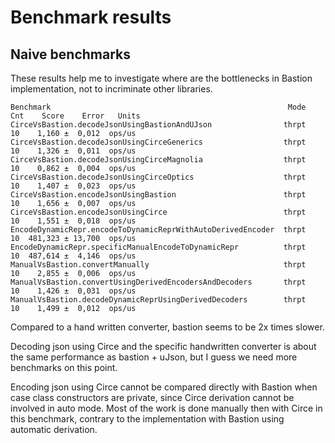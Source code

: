 # Benchmark results

## Naive benchmarks

These results help me to investigate where are the bottlenecks in Bastion implementation, not to incriminate other libraries.

```text
Benchmark                                                     Mode  Cnt    Score    Error   Units
CirceVsBastion.decodeJsonUsingBastionAndUJson                thrpt   10    1,160 ±  0,012  ops/us
CirceVsBastion.decodeJsonUsingCirceGenerics                  thrpt   10    1,326 ±  0,011  ops/us
CirceVsBastion.decodeJsonUsingCirceMagnolia                  thrpt   10    0,862 ±  0,004  ops/us
CirceVsBastion.decodeJsonUsingCirceOptics                    thrpt   10    1,407 ±  0,023  ops/us
CirceVsBastion.encodeJsonUsingBastion                        thrpt   10    1,656 ±  0,007  ops/us
CirceVsBastion.encodeJsonUsingCirce                          thrpt   10    1,551 ±  0,018  ops/us
EncodeDynamicRepr.encodeToDynamicReprWithAutoDerivedEncoder  thrpt   10  481,323 ± 13,700  ops/us
EncodeDynamicRepr.specificManualEncodeToDynamicRepr          thrpt   10  487,614 ±  4,146  ops/us
ManualVsBastion.convertManually                              thrpt   10    2,855 ±  0,006  ops/us
ManualVsBastion.convertUsingDerivedEncodersAndDecoders       thrpt   10    1,426 ±  0,031  ops/us
ManualVsBastion.decodeDynamicReprUsingDerivedDecoders        thrpt   10    1,499 ±  0,012  ops/us
```

Compared to a hand written converter, bastion seems to be 2x times slower.

Decoding json using Circe and the specific handwritten converter is about the same performance as bastion + uJson,
but I guess we need more benchmarks on this point.

Encoding json using Circe cannot be compared directly with Bastion when case class constructors are private, 
since Circe derivation cannot be involved in auto mode. 
Most of the work is done manually then with Circe in this benchmark, contrary to the implementation with Bastion using automatic derivation.   